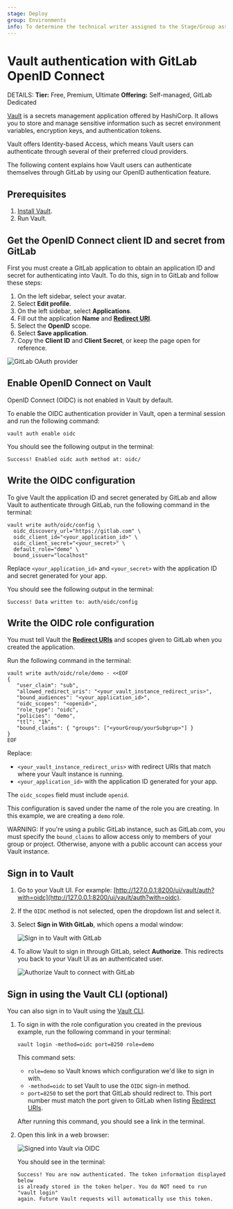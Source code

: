 ```yaml
---
stage: Deploy
group: Environments
info: To determine the technical writer assigned to the Stage/Group associated with this page, see https://handbook.gitlab.com/handbook/product/ux/technical-writing/#assignments
---
```


# Vault authentication with GitLab OpenID Connect

DETAILS:
**Tier:** Free, Premium, Ultimate
**Offering:** Self-managed, GitLab Dedicated

[Vault](https://www.vaultproject.io/) is a secrets management application offered by HashiCorp.
It allows you to store and manage sensitive information such as secret environment
variables, encryption keys, and authentication tokens.

Vault offers Identity-based Access, which means Vault users can authenticate
through several of their preferred cloud providers.

The following content explains how Vault users can authenticate themselves through
GitLab by using our OpenID authentication feature.

## Prerequisites

1. [Install Vault](https://developer.hashicorp.com/vault/docs/install).
1. Run Vault.

## Get the OpenID Connect client ID and secret from GitLab

First you must create a GitLab application to obtain an application ID and secret
for authenticating into Vault. To do this, sign in to GitLab and follow these steps:

1. On the left sidebar, select your avatar.
1. Select **Edit profile**.
1. On the left sidebar, select **Applications**.
1. Fill out the application **Name** and [**Redirect URI**](https://developer.hashicorp.com/vault/docs/auth/jwt#redirect-uris).
1. Select the **OpenID** scope.
1. Select **Save application**.
1. Copy the **Client ID** and **Client Secret**, or keep the page open for reference.

![GitLab OAuth provider](img/gitlab_oauth_vault_v12_6.png)

## Enable OpenID Connect on Vault

OpenID Connect (OIDC) is not enabled in Vault by default.

To enable the OIDC authentication provider in Vault, open a terminal session
and run the following command:

```shell
vault auth enable oidc
```

You should see the following output in the terminal:

```plaintext
Success! Enabled oidc auth method at: oidc/
```

## Write the OIDC configuration

To give Vault the application ID and secret generated by GitLab and allow
Vault to authenticate through GitLab, run the following command in the terminal:

```shell
vault write auth/oidc/config \
  oidc_discovery_url="https://gitlab.com" \
  oidc_client_id="<your_application_id>" \
  oidc_client_secret="<your_secret>" \
  default_role="demo" \
  bound_issuer="localhost"
```

Replace `<your_application_id>` and `<your_secret>` with the application ID
and secret generated for your app.

You should see the following output in the terminal:

```shell
Success! Data written to: auth/oidc/config
```

## Write the OIDC role configuration

You must tell Vault the [**Redirect URIs**](https://developer.hashicorp.com/vault/docs/auth/jwt#redirect-uris)
and scopes given to GitLab when you created the application.

Run the following command in the terminal:

```shell
vault write auth/oidc/role/demo - <<EOF
{
   "user_claim": "sub",
   "allowed_redirect_uris": "<your_vault_instance_redirect_uris>",
   "bound_audiences": "<your_application_id>",
   "oidc_scopes": "<openid>",
   "role_type": "oidc",
   "policies": "demo",
   "ttl": "1h",
   "bound_claims": { "groups": ["<yourGroup/yourSubgrup>"] }
}
EOF
```

Replace:

- `<your_vault_instance_redirect_uris>` with redirect URIs that match where your
  Vault instance is running.
- `<your_application_id>` with the application ID generated for your app.

The `oidc_scopes` field must include `openid`.

This configuration is saved under the name of the role you are creating. In this
example, we are creating a `demo` role.

WARNING:
If you're using a public GitLab instance, such as GitLab.com, you must specify
the `bound_claims` to allow access only to members of your group or project.
Otherwise, anyone with a public account can access your Vault instance.

## Sign in to Vault

1. Go to your Vault UI. For example: [http://127.0.0.1:8200/ui/vault/auth?with=oidc](http://127.0.0.1:8200/ui/vault/auth?with=oidc).
1. If the `OIDC` method is not selected, open the dropdown list and select it.
1. Select **Sign in With GitLab**, which opens a modal window:

   ![Sign in to Vault with GitLab](img/sign_into_vault_with_gitlab_v12_6.png)

1. To allow Vault to sign in through GitLab, select **Authorize**. This redirects you back to your Vault UI as an authenticated user.

   ![Authorize Vault to connect with GitLab](img/authorize_vault_with_gitlab_v12_6.png)

## Sign in using the Vault CLI (optional)

You can also sign in to Vault using the [Vault CLI](https://developer.hashicorp.com/vault/docs/commands).

1. To sign in with the role configuration you created in the previous example,
   run the following command in your terminal:

   ```shell
   vault login -method=oidc port=8250 role=demo
   ```

   This command sets:

   - `role=demo` so Vault knows which configuration we'd like to sign in with.
   - `-method=oidc` to set Vault to use the `OIDC` sign-in method.
   - `port=8250` to set the port that GitLab should redirect to. This port
     number must match the port given to GitLab when listing
     [Redirect URIs](https://developer.hashicorp.com/vault/docs/auth/jwt#redirect-uris).

   After running this command, you should see a link in the terminal.

1. Open this link in a web browser:

   ![Signed into Vault via OIDC](img/signed_into_vault_via_oidc_v12_6.png)

   You should see in the terminal:

   ```plaintext
   Success! You are now authenticated. The token information displayed below
   is already stored in the token helper. You do NOT need to run "vault login"
   again. Future Vault requests will automatically use this token.
   ```
